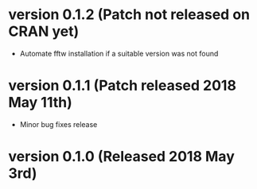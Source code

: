 # version 0.1.2 (Patch not released on CRAN yet)

* Automate fftw installation if a suitable version was not found

# version 0.1.1 (Patch released 2018 May 11th)

* Minor bug fixes release

# version 0.1.0 (Released 2018 May 3rd)
